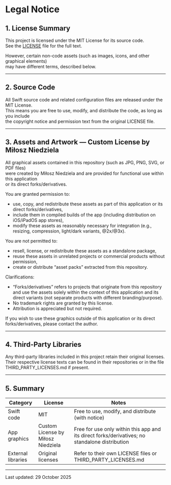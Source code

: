 #  Legal Notice

## 1. License Summary

This project is licensed under the MIT License for its source code.  
See the [LICENSE](LICENSE) file for the full text.

However, certain non-code assets (such as images, icons, and other graphical elements)  
may have different terms, described below.

---

## 2. Source Code

All Swift source code and related configuration files are released under the MIT License.  
This means you are free to use, modify, and distribute the code, as long as you include  
the copyright notice and permission text from the original LICENSE file.

---

## 3. Assets and Artwork — Custom License by Miłosz Niedziela

All graphical assets contained in this repository (such as JPG, PNG, SVG, or PDF files)  
were created by Miłosz Niedziela and are provided for functional use within this application  
or its direct forks/derivatives.

You are granted permission to:
- use, copy, and redistribute these assets as part of this application or its direct forks/derivatives,
- include them in compiled builds of the app (including distribution on iOS/iPadOS app stores),
- modify these assets as reasonably necessary for integration (e.g., resizing, compression, light/dark variants, @2x/@3x).

You are not permitted to:
- resell, license, or redistribute these assets as a standalone package,
- reuse these assets in unrelated projects or commercial products without permission,
- create or distribute “asset packs” extracted from this repository.

Clarifications:
- “Forks/derivatives” refers to projects that originate from this repository and use the assets solely within the context of this application and its direct variants (not separate products with different branding/purpose).
- No trademark rights are granted by this license.
- Attribution is appreciated but not required.

If you wish to use these graphics outside of this application or its direct forks/derivatives, please contact the author.

---

## 4. Third-Party Libraries

Any third-party libraries included in this project retain their original licenses.  
Their respective license texts can be found in their repositories or in the file THIRD_PARTY_LICENSES.md if present.

---

## 5. Summary

| Category | License | Notes |
|-----------|----------|-------|
| Swift code | MIT | Free to use, modify, and distribute (with notice) |
| App graphics | Custom License by Miłosz Niedziela | Free for use only within this app and its direct forks/derivatives; no standalone distribution |
| External libraries | Original licenses | Refer to their own LICENSE files or THIRD_PARTY_LICENSES.md |

---

Last updated: 29 October 2025
